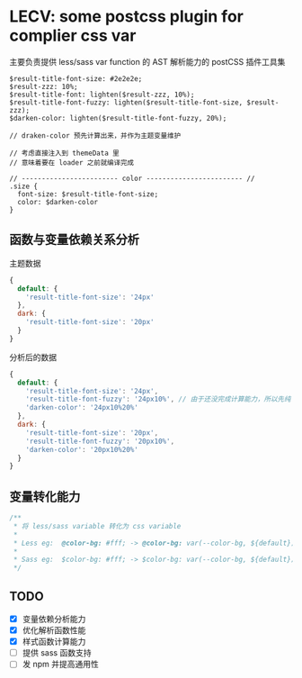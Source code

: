 # LECV: some postcss plugin for complier css var

主要负责提供 less/sass var function 的 AST 解析能力的 postCSS 插件工具集

```less
$result-title-font-size: #2e2e2e;
$result-zzz: 10%;
$result-title-font: lighten($result-zzz, 10%);
$result-title-font-fuzzy: lighten($result-title-font-size, $result-zzz);
$darken-color: lighten($result-title-font-fuzzy, 20%);

// draken-color 预先计算出来，并作为主题变量维护

// 考虑直接注入到 themeData 里
// 意味着要在 loader 之前就编译完成

// ------------------------ color ------------------------ //
.size {
  font-size: $result-title-font-size;
  color: $darken-color
}
```

## 函数与变量依赖关系分析

主题数据
```js
{
  default: { 
    'result-title-font-size': '24px' 
  }, 
  dark: { 
    'result-title-font-size': '20px' 
  }
}
```

分析后的数据
```js
{
  default: {
    'result-title-font-size': '24px',
    'result-title-font-fuzzy': '24px10%', // 由于还没完成计算能力，所以先纯 ++
    'darken-color': '24px10%20%'
  },
  dark: {
    'result-title-font-size': '20px',
    'result-title-font-fuzzy': '20px10%',
    'darken-color': '20px10%20%'
  }
}
```

## 变量转化能力

```js
/**
 * 将 less/sass variable 转化为 css variable
 * 
 * Less eg:  @color-bg: #fff; -> @color-bg: var(--color-bg, ${default});
 * 
 * Sass eg:  $color-bg: #fff; -> $color-bg: var(--color-bg, ${default});
 */
```

## TODO
- [x] 变量依赖分析能力
- [x] 优化解析函数性能
- [x] 样式函数计算能力
- [ ] 提供 sass 函数支持
- [ ] 发 npm 并提高通用性
